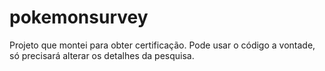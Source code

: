 # pokemonsurvey
Projeto que montei para obter certificação. Pode usar o código a vontade, só precisará alterar os detalhes da pesquisa.
